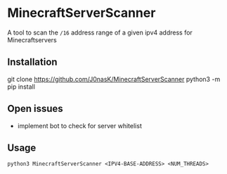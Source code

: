 # MinecraftServerScanner

A tool to scan the `/16` address range of a given ipv4 address for Minecraftservers

## Installation
git clone https://github.com/J0nasK/MinecraftServerScanner
python3 -m pip install 


## Open issues

* implement bot to check for server whitelist

## Usage

~~~
python3 MinecraftServerScanner <IPV4-BASE-ADDRESS> <NUM_THREADS>
~~~
